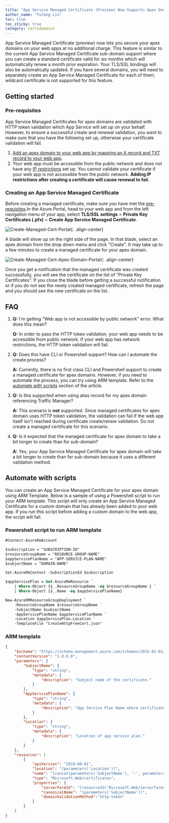 ```yaml
---
title: "App Service Managed Certificate (Preview) Now Supports Apex Domains"
author_name: "Yutang Lin"
toc: true
toc_sticky: true
category: certsdomains
---
```


App Service Managed Certificate (preview) now lets you secure your apex domains on your web apps at no additional charge. This feature is similar to the current App Service Managed Certificate sub-domain support where you can create a standard certificate valid for six months which will automatically renew a month prior expiration. Your TLS/SSL bindings will also be automatically updated. If you have several domains, you will need to separately create an App Service Managed Certificate for each of them; wildcard certificate is not supported for this feature.

## Getting started

### Pre-requisites <a name="pre-reqs"></a>
App Service Managed Certificates for apex domains are validated with HTTP token validation which App Service will set up on your behalf. However, to ensure a successful create and renewal validation, you want to make sure that you have the following set up, otherwise your certificate validation will fail.

1. [Add an apex domain to your web app by mapping an A record and TXT record to your web app](https://docs.microsoft.com/en-us/azure/app-service/app-service-web-tutorial-custom-domain#map-an-a-record). 
1. Your web app must be accessible from the public network and does not have any [IP restrictions](https://docs.microsoft.com/en-us/azure/app-service/app-service-ip-restrictions) set up. You cannot validate your certificate if your web app is not accessible from the public network. **Adding IP restrictions after creating a certificate will cause renewal to fail.**

### Creating an App Service Managed Certificate
Before creating a managed certificate, make sure you have met the [pre-requisites](#pre-reqs).In the Azure Portal, head to your web app and from the left navigation menu of your app, select **TLS/SSL settings** > **Private Key Certificates (.pfx)** > **Create App Service Managed Certificate**.

![Create-Managed-Cert-Portal]({{site.baseurl}}/media/2021/01/create-managed-cert.png){: .align-center}

A blade will show up on the right side of the page. In that blade, select an apex domain from the drop down menu and click "Create". It may take up to a few minutes to create a managed certificate for your apex domain.

![Create-Managed-Cert-Apex-Domain-Portal]({{site.baseurl}}/media/2021/01/create-managed-cert-apex-domain.png){: .align-center}

Once you get a notification that the managed certificate was created successfully, you will see the certificate on the list of "Private Key Certificates". If you close the blade before getting a successful notification or if you do not see the newly created managed certificate, refresh the page and you should see the new certificate on the list. 

## FAQ

1. **Q:** I'm getting "Web app is not accessible by public network" error. What does this mean?

    **Q:** In order to pass the HTTP token validation, your web app needs to be accessible from public network. If your web app has network restrictions, the HTTP token validation will fail.

1. **Q:** Does this have CLI or Powershell support? How can I automate the create process?

    **A:** Currently, there is no first class CLI and Powershell support to create a managed certificate for apex domains. However, if you need to automate the process, you can try using ARM template. Refer to the [automate with scripts](#automate-with-scripts) section of the article.

1. **Q:** Is this supported when using alias record for my apex domain referencing Traffic Manager?

    **A:** This scenario is **not** supported. Since managed certificates for apex domain uses HTTP token validation, the validation can fail if the web app itself isn't reached during certificate create/renew validation. Do not create a managed certificate for this scenario.

1. **Q:** Is it expected that the managed certificate for apex domain to take a bit longer to create than for sub-domain?

    **A:** Yes, your App Service Managed Certificate for apex domain will take a bit longer to create than for sub-domain because it uses a different validation method.

## Automate with scripts <a name="automate-with-scripts"></a>

You can create an App Service Managed Certificate for your apex domain using ARM Template. Below is a sample of using a Powershell script to run your ARM template. This script will only create an App Service Managed Certificate for a custom domain that has already been added to your web app. If you run this script before adding a custom domain to the web app, the script will fail.

### Powershell script to run ARM template

```ps
#Connect-AzureRmAccount

$subscription = "SUBSCRIPTION-ID"
$resourceGroupName = "RESOURCE-GROUP-NAME"
$appServicePlanName = "APP-SERVICE-PLAN-NAME"
$subjectName = "DOMAIN-NAME"

Set-AzureRmContext -SubscriptionId $subscription

$appServicePlan = Get-AzureRmResource `
    | Where-Object {$_.ResourceGroupName -eq $resourceGroupName } `
    | Where-Object {$_.Name -eq $appServicePlanName}

New-AzureRMResourceGroupDeployment `
    -ResourceGroupName $resourceGroupName `
    -SubjectName $subjectName `
    -AppServicePlanName $appServicePlanName `
    -Location $appServicePlan.Location `
    -TemplateFile "CreateHttpFreeCert.json" 

```

### ARM template

```json
{
    "$schema": "https://schema.management.azure.com/schemas/2015-01-01/deploymentTemplate.json#",
    "contentVersion": "1.0.0.0",
    "parameters": {
        "SubjectName": {
            "type": "string",
            "metadata": {
                "description": "Subject name of the certificate."
            }
        },
        "AppServicePlanName": {
            "type": "string",
            "metadata": {
                "description": "App Service Plan Name where certificate will be imported to."
            }
        },
        "Location": {
            "type": "string",
            "metadata": {
                "description": "Location of app service plan."
            }
        }
    },
    "resources": [
        {
            "apiVersion": "2019-08-01",
            "location": "[parameters('Location')]",
            "name": "[concat(parameters('SubjectName'), '-', parameters('AppServicePlanName'), '-', parameters('Location'))]",
            "type": "Microsoft.Web/certificates", 
            "properties": {
                "serverFarmId": "[resourceId('Microsoft.Web/serverfarms/', parameters('AppServicePlanName'))]",
                "canonicalName": "[parameters('SubjectName')]",
                "domainValidationMethod":"http-token"
            }
        }
    ]
}
```
